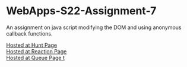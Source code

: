 # WebApps-S22-Assignment-7

An assignment on java script modifying the DOM and using anonymous callback functions.<br>

[Hosted at Hunt Page ](https://44-563-web-apps-s22.github.io/webapps-s22-assignment-7-bindisanjay/hunt.html)<br>
[Hosted at Reaction Page ](https://44-563-web-apps-s22.github.io/webapps-s22-assignment-7-bindisanjay/reaction.html)<br>
[Hosted at Queue Page t](https://44-563-web-apps-s22.github.io/webapps-s22-assignment-7-bindisanjay/queue.html)<br>

